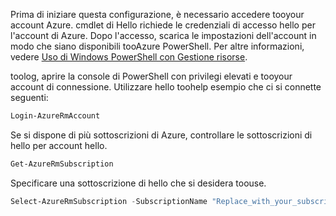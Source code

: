 Prima di iniziare questa configurazione, è necessario accedere tooyour account Azure. cmdlet di Hello richiede le credenziali di accesso hello per l'account di Azure. Dopo l'accesso, scarica le impostazioni dell'account in modo che siano disponibili tooAzure PowerShell. Per altre informazioni, vedere [Uso di Windows PowerShell con Gestione risorse](../articles/powershell-azure-resource-manager.md).

toolog, aprire la console di PowerShell con privilegi elevati e tooyour account di connessione. Utilizzare hello toohelp esempio che ci si connette seguenti:

```powershell
Login-AzureRmAccount
```

Se si dispone di più sottoscrizioni di Azure, controllare le sottoscrizioni di hello per account hello.

```powershell
Get-AzureRmSubscription
```

Specificare una sottoscrizione di hello che si desidera toouse.

```powershell
Select-AzureRmSubscription -SubscriptionName "Replace_with_your_subscription_name"
 ```